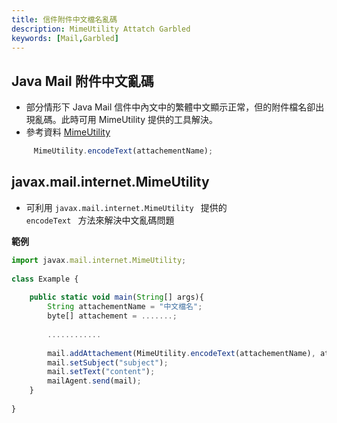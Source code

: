 ```yaml
---
title: 信件附件中文檔名亂碼
description: MimeUtility Attatch Garbled
keywords: [Mail,Garbled] 
---
```


## Java Mail 附件中文亂碼
* 部分情形下 Java Mail 信件中內文中的繁體中文顯示正常，但的附件檔名卻出現亂碼。此時可用 MimeUtility 提供的工具解決。
* 參考資料 [MimeUtility](http://docs.oracle.com/javaee/6/api/javax/mail/internet/MimeUtility.html#encodeText%28java.lang.String%29)

```Javascript
     MimeUtility.encodeText(attachementName);
```

## javax.mail.internet.MimeUtility
* 可利用 <code>javax.mail.internet.MimeUtility </code> 提供的 <code> encodeText </code> 方法來解決中文亂碼問題

__範例__
```Javascript
import javax.mail.internet.MimeUtility;
 
class Example {
 
    public static void main(String[] args){
        String attachementName = "中文檔名";
        byte[] attachement = .......;
 
        ............
 
        mail.addAttachement(MimeUtility.encodeText(attachementName), attachement);
        mail.setSubject("subject");
        mail.setText("content");
        mailAgent.send(mail);
    }
 
}

```